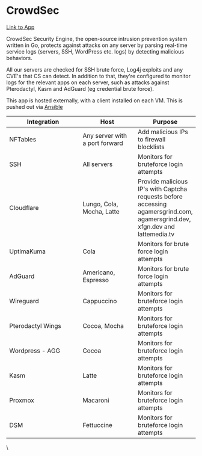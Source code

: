 # CrowdSec

[Link to App](https://app.crowdsec.net/)

CrowdSec Security Engine, the open-source intrusion prevention system written in Go, protects against attacks on any server by parsing real-time service logs (servers, SSH, WordPress etc. logs) by detecting malicious behaviors.

All our servers are checked for SSH brute force, Log4j exploits and any CVE's that CS can detect. In addition to that, they're configured to monitor logs for the relevant apps on each server, such as attacks against Pterodactyl, Kasm and AdGuard (eg credential brute force).

This app is hosted externally, with a client installed on each VM. This is pushed out via [Ansible](../maintenance-and-monitoring/ansible.md)

<table><thead><tr><th width="223.33333333333331">Integration</th><th width="152">Host</th><th>Purpose</th></tr></thead><tbody><tr><td>NFTables</td><td>Any server with a port  forward</td><td>Add malicious IPs to firewall blocklists</td></tr><tr><td>SSH</td><td>All servers</td><td>Monitors for bruteforce login attempts</td></tr><tr><td>Cloudflare</td><td>Lungo, Cola, Mocha, Latte</td><td>Provide malicious IP's with Captcha requests before accessing agamersgrind.com, agamersgrind.dev, xfgn.dev and lattemedia.tv</td></tr><tr><td>UptimaKuma</td><td>Cola</td><td>Monitors for brute force login attempts</td></tr><tr><td>AdGuard</td><td>Americano, Espresso</td><td>Monitors for brute force login attempts</td></tr><tr><td>Wireguard</td><td>Cappuccino</td><td>Monitors for bruteforce login attempts</td></tr><tr><td>Pterodactyl Wings</td><td>Cocoa, Mocha</td><td>Monitors for bruteforce login attempts</td></tr><tr><td>Wordpress - AGG</td><td>Cocoa</td><td>Monitors for bruteforce login attempts</td></tr><tr><td>Kasm</td><td>Latte</td><td>Monitors for bruteforce login attempts</td></tr><tr><td>Proxmox</td><td>Macaroni</td><td>Monitors for bruteforce login attempts</td></tr><tr><td>DSM</td><td>Fettuccine</td><td>Monitors for bruteforce login attempts</td></tr></tbody></table>

\
